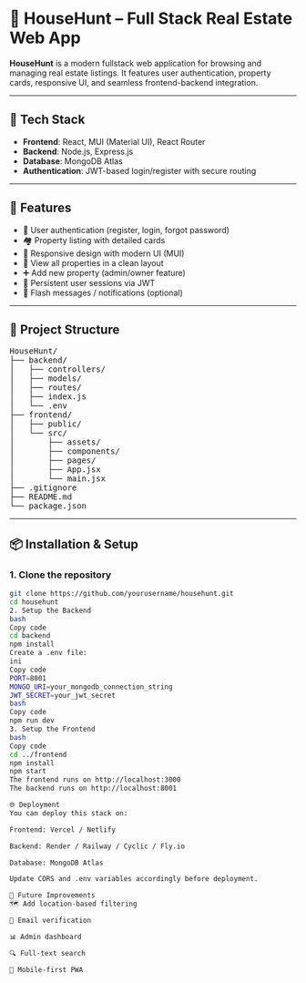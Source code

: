 # 🏡 HouseHunt – Full Stack Real Estate Web App

**HouseHunt** is a modern fullstack web application for browsing and managing real estate listings. It features user authentication, property cards, responsive UI, and seamless frontend-backend integration.

---

## 🚀 Tech Stack

- **Frontend**: React, MUI (Material UI), React Router
- **Backend**: Node.js, Express.js
- **Database**: MongoDB Atlas
- **Authentication**: JWT-based login/register with secure routing

---

## 🌟 Features

- 🔐 User authentication (register, login, forgot password)
- 🏘️ Property listing with detailed cards
- 📱 Responsive design with modern UI (MUI)
- 🔎 View all properties in a clean layout
- ➕ Add new property (admin/owner feature)
- 🔄 Persistent user sessions via JWT
- 💬 Flash messages / notifications (optional)

---

## 📁 Project Structure


<pre>
HouseHunt/
├── backend/
│   ├── controllers/
│   ├── models/
│   ├── routes/
│   ├── index.js
│   └── .env
├── frontend/
│   ├── public/
│   └── src/
│       ├── assets/
│       ├── components/
│       ├── pages/
│       ├── App.jsx
│       └── main.jsx
├── .gitignore
├── README.md
└── package.json
</pre>

---

## 📦 Installation & Setup

### 1. Clone the repository

```bash
git clone https://github.com/yourusername/househunt.git
cd househunt
2. Setup the Backend
bash
Copy code
cd backend
npm install
Create a .env file:
ini
Copy code
PORT=8001
MONGO_URI=your_mongodb_connection_string
JWT_SECRET=your_jwt_secret
bash
Copy code
npm run dev
3. Setup the Frontend
bash
Copy code
cd ../frontend
npm install
npm start
The frontend runs on http://localhost:3000
The backend runs on http://localhost:8001

🌐 Deployment
You can deploy this stack on:

Frontend: Vercel / Netlify

Backend: Render / Railway / Cyclic / Fly.io

Database: MongoDB Atlas

Update CORS and .env variables accordingly before deployment.

🧠 Future Improvements
🗺️ Add location-based filtering

📧 Email verification

📊 Admin dashboard

🔍 Full-text search

📱 Mobile-first PWA

